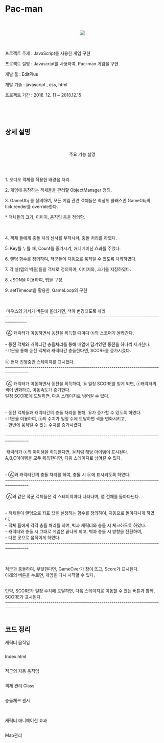 
<br>
<h1>Pac-man</h1>

<br>
<br>
<div style="text-align:center;">
<img src="https://postfiles.pstatic.net/MjAxOTA1MTRfMjk1/MDAxNTU3NzczMTg4OTc4.5TNaBXsoqbpb9isQ4b4E6bCsJz1tbZnimcM_8Fs-0scg.yzko8iiaS747UnZT383LullwR8Nq5nkABsbMfqh0CLcg.PNG.wjddydwndi/1.png?type=w773">
</div>
<br>
<br>
<p>프로젝트 주제	:  JavaScript를 사용한 게임 구현</p>
<p>프로젝트 설명      :  Javascript를 사용하여, Pac-man 게임을 구현.</p>
<p>개발 툴		  :  EditPlus</p>
<p>개발 기술 	  : javascript , css, html</p>
<p>프로젝트 기간	:  2018. 12. 11 ~ 2018.12.15</p>
<br><br><br>
<h2> 상세 설명 </h2>
<br>
		<p style="text-align:center">	주요 기능 설명</p>
<br>
<br>
<p>1. 오디오 객체를 적용한 배경음 처리.</p>
<p>2. 게임에 등장하는 객체들을 관리할 ObjectManager 정의.</p>

<p>3. GameObj 를 정의하여, 모든 게임 관련 객체들은 최상위 클래스인 GameObj의 tick,render를 override한다.</p>
	 * 객체들의 크기, 이미지, 움직임 등을 정의함.<br><br><br>
<p>4. 객체 들에게 충돌 처리 센서를 부착시켜, 충돌 처리를 하였다.</p>
<p>5. Key를 누를 때, Count를 증가시켜, 애니메이션 효과를 주었다.</p>
<p>6. 랜덤 함수를 정의하여, 적군들이 자동으로 움직일 수 있도록 처리하였다.</p>
<p>7. 각 셀(맵의 벽돌)들을 객체로 정의하여, 이미지와, 크기를 지정하였다.</p>
<p>8. JSON을 이용하여, 맵을 구성.</p>
<p>9. setTimeout을 활용한, GameLoop의 구현</p>
<br>
<br>
<img src="">
마우스의 커서가 버튼에 올라가면, 색이 변경되도록 처리
<br>-----------------------------------------------------------------------------------------
<br>
<br>
<img src="">
Ⓐ 캐릭터가 이동하면서 동전을 획득할 때마다 ⓑ의 스코어가 올라간다.
<br><br> - 동전 객체와 캐릭터간 충돌처리를 통해 배열에 담겨있던 동전을 하나씩 제거한다.
<br> - If문을 통해 동전 객체와 캐릭터간 충돌한다면, SCORE를 증가시켰다.
<br><br>ⓒ 현재 진행중인 스테이지를 표시했다.
<br>------------------------------------------------------------------------------------------
<br>
<br>
<img src="">
Ⓐ 캐릭터가 이동하면서 동전을 획득하여, ⓑ 일정 SCORE를 얻게 되면, ⓐ캐릭터의 색이 변화하고, 
이동속도가 증가한다.<br>
일정 SCORE에 도달하면, 다음 스테이지로 넘어갈 수 있다.<br><br><br>
 - 동전 객체들과 캐릭터간의 충돌 처리를 통해, ⓑ가 증가할 수 있도록 하였다.<br>
 - If문을 이용하여, ⓑ의 수치가 일정 수에 도달하면 색을 변화시키고, <br>
 - 한번에 움직일 수 있는 수치를 증가시켰다.<br>
<br>------------------------------------------------------------------------------------------
<br>
<Br>
<img src="">
캐릭터가 ⓐ의 아이템을 획득한다면, ⓑ처럼 해당 아이템이 표시된다.
<br>A,B,C아이템을 모두 획득한다면, 다음 스테이지로 넘어갈 수 있다.<br><br>
<br>- Ⓐ와 캐릭터간의 충돌 처리를 하여, 충돌 시 ⓑ에 표시되도록 하였다.
<br>------------------------------------------------------------------------------------------
<br>
<br>
<img src="">
Ⓐ와 같은 적군 객체들은 각 스테이지마다 나타나며, 맵 전체를 돌아다닌다.<br><br>
<br> - 객체들이 랜덤으로 좌표 값을 설정하는 함수를 정의하여, 자동으로 돌아다니게 하였다.
<br> - 객체 들에게 각각 충돌 처리를 하여, 벽과 캐릭터와 충돌 시 체크하도록 하였다.
<br> - 캐릭터와 충돌 시 그대로 게임은 끝나게 되고, 벽과 충돌 시 방향을 전환하여, 
<br> - 다른 곳으로 움직이게 하였다.
<br>------------------------------------------------------------------------------------------
<br>
<br>
<img src="">

<br>적군과 충돌하여, 부딪힌다면, GameOver가 창이 뜨고, Score가 표시된다.
<br>아래의 버튼을 누르면, 게임을 다시 시작할 수 있다.

<br>만약, SCORE가 일정 수치에 도달하면, 다음 스테이지로 이동할 수 있는 버튼과 함께, SCORE가 표시된다.
<br>------------------------------------------------------------------------------------------
<Br>
<br>
	<h2>코드 정리</h2>
	<p>
	<p>캐릭터 움직임</p>
<img src="">
	<p>Index.html</p>
<img src="">
	


<p>적군의 자동 움직임</p>
<img src="">

<p>객체 관리 Class</p>
<img src="">

<p>충돌체크 센서</p>
<img src="">

<img src="">

<p>캐릭터 애니메이션 효과</p>
<img src="">

<p>Map관리</p>
<img src="">

<img src="">
